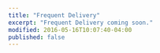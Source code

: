 ```yaml
---
title: "Frequent Delivery"
excerpt: "Frequent Delivery coming soon."
modified: 2016-05-16T10:07:40-04:00
published: false
---
```


